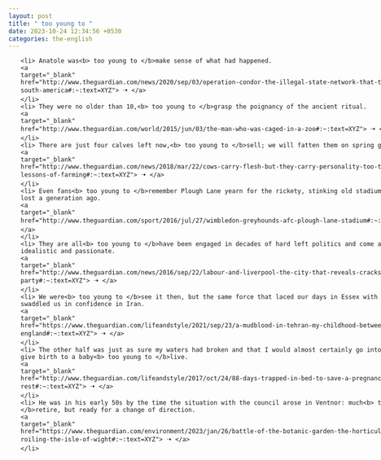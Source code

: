 ```yaml
---
layout: post
title: " too young to "
date: 2023-10-24 12:34:56 +0530
categories: the-english
---
```

<style>
    ol {
        width: 800px;
        margin: 0 auto;
    }
ol li {
    font-size: 18px;
    line-height: 1.5;
    padding-bottom: 8px;
}
</style>
<ol>

    <li> Anatole was<b> too young to </b>make sense of what had happened.
    <a 
    target="_blank" 
    href="http://www.theguardian.com/news/2020/sep/03/operation-condor-the-illegal-state-network-that-terrorised-south-america#:~:text=XYZ"> 🠢 </a>
    </li>
    <li> They were no older than 10,<b> too young to </b>grasp the poignancy of the ancient ritual.
    <a 
    target="_blank" 
    href="http://www.theguardian.com/world/2015/jun/03/the-man-who-was-caged-in-a-zoo#:~:text=XYZ"> 🠢 </a>
    </li>
    <li> There are just four calves left now,<b> too young to </b>sell; we will fatten them on spring grass soon.
    <a 
    target="_blank" 
    href="http://www.theguardian.com/news/2018/mar/22/cows-carry-flesh-but-they-carry-personality-too-the-hard-lessons-of-farming#:~:text=XYZ"> 🠢 </a>
    </li>
    <li> Even fans<b> too young to </b>remember Plough Lane yearn for the rickety, stinking old stadium that they lost a generation ago.
    <a 
    target="_blank" 
    href="http://www.theguardian.com/sport/2016/jul/27/wimbledon-greyhounds-afc-plough-lane-stadium#:~:text=XYZ"> 🠢 </a>
    </li>
    <li> They are all<b> too young to </b>have been engaged in decades of hard left politics and come across as idealistic and passionate.
    <a 
    target="_blank" 
    href="http://www.theguardian.com/news/2016/sep/22/labour-and-liverpool-the-city-that-reveals-cracks-in-party#:~:text=XYZ"> 🠢 </a>
    </li>
    <li> We were<b> too young to </b>see it then, but the same force that laced our days in Essex with anxiety swaddled us in confidence in Iran.
    <a 
    target="_blank" 
    href="https://www.theguardian.com/lifeandstyle/2021/sep/23/a-mudblood-in-tehran-my-childhood-between-iran-and-england#:~:text=XYZ"> 🠢 </a>
    </li>
    <li> The other half was just as sure my waters had broken and that I would almost certainly go into labour and give birth to a baby<b> too young to </b>live.
    <a 
    target="_blank" 
    href="http://www.theguardian.com/lifeandstyle/2017/oct/24/88-days-trapped-in-bed-to-save-a-pregnancy-bed-rest#:~:text=XYZ"> 🠢 </a>
    </li>
    <li> He was in his early 50s by the time the situation with the council arose in Ventnor: much<b> too young to </b>retire, but ready for a change of direction.
    <a 
    target="_blank" 
    href="https://www.theguardian.com/environment/2023/jan/26/battle-of-the-botanic-garden-the-horticulture-war-roiling-the-isle-of-wight#:~:text=XYZ"> 🠢 </a>
    </li>